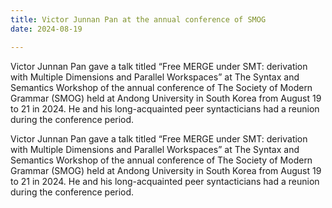 ```yaml
---
title: Victor Junnan Pan at the annual conference of SMOG 
date: 2024-08-19

---
```


Victor Junnan Pan gave a talk titled “Free MERGE under SMT: derivation with Multiple Dimensions and Parallel Workspaces” at The Syntax and Semantics Workshop of the annual conference of The Society of Modern Grammar (SMOG) held at Andong University in South Korea from August 19 to 21 in 2024. He and his long-acquainted peer syntacticians had a reunion during the conference period.

<!--more-->
Victor Junnan Pan gave a talk titled “Free MERGE under SMT: derivation with Multiple Dimensions and Parallel Workspaces” at The Syntax and Semantics Workshop of the annual conference of The Society of Modern Grammar (SMOG) held at Andong University in South Korea from August 19 to 21 in 2024. He and his long-acquainted peer syntacticians had a reunion during the conference period.
